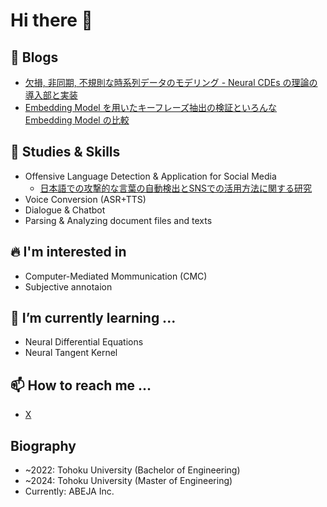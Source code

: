 # Hi there 👋
## 📎 Blogs
- [欠損, 非同期, 不規則な時系列データのモデリング - Neural CDEs の理論の導入部と実装](https://tech-blog.abeja.asia/entry/timeseries-neural-cde-202407)
- [Embedding Model を用いたキーフレーズ抽出の検証といろんな Embedding Model の比較](https://tech-blog.abeja.asia/entry/advent-2024-day11)

## 🥼 Studies & Skills
- Offensive Language Detection & Application for Social Media
  - [日本語での攻撃的な言葉の自動検出とSNSでの活用方法に関する研究](https://github.com/flatton/Japanese_Offensiveness_Estimation)
- Voice Conversion (ASR+TTS)
- Dialogue & Chatbot
- Parsing & Analyzing document files and texts

## 🔥 I'm interested in
- Computer-Mediated Mommunication (CMC)
- Subjective annotaion

## 🌱 I’m currently learning ...
- Neural Differential Equations
- Neural Tangent Kernel

## 📫 How to reach me ...
- [X](https://twitter.com/flaton_11)

## Biography
- ~2022: Tohoku University (Bachelor of Engineering)
- ~2024: Tohoku University (Master of Engineering)
- Currently: ABEJA Inc.
